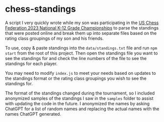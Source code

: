 chess-standings
===============
A script I very quickly wrote while my son was participating in the
[US Chess Federation 2023 National K-12 Grade Championships](https://www.uschess.org/tournaments/2023/k12/)
to parse the standings that were posted online and break them up into 
separate files based on the rating class groupings of my son and
his friends.

To use, copy & paste standings into the `data/standings.txt` file
and run `npm start` from the root of this project. Then open the
standings file you want to see the standings for and check the
line numbers of the file to see the standings for each player.

You may need to modify `index.js` to meet your needs based on updates
to the standings format or the rating class groupings you wish to 
see the standings for.

The format of the standings changed during the tournament, so I 
included anonymized samples of the standings I saw in the `samples`
folder to assist with updating the code in the future. I anonymized
the names by asking ChatGPT for a list of random names and 
replacing the actual names with the names ChatGPT generated.